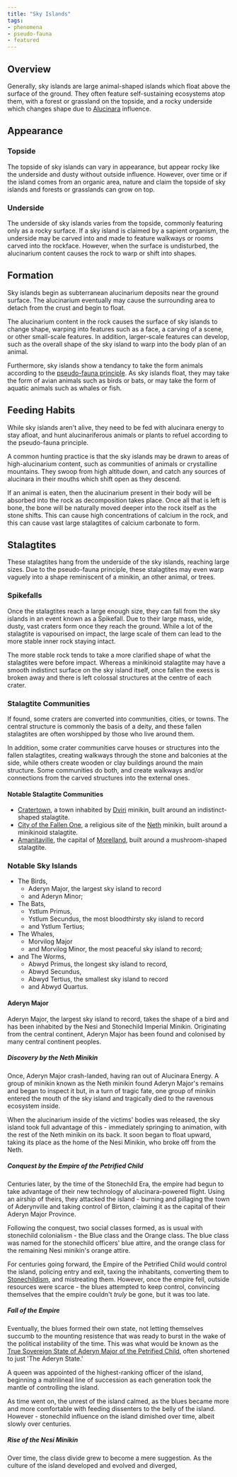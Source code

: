 ```yaml
---
title: "Sky Islands"
tags:
- phenomena
- pseudo-fauna
- featured
---
```

## Overview
Generally, sky islands are large animal-shaped islands which float above the surface of the ground. They often feature self-sustaining ecosystems atop them, with a forest or grassland on the topside, and a rocky underside which changes shape due to [Alucinara](phenomena/alucinara.md) influence.

## Appearance
### Topside
The topside of sky islands can vary in appearance, but appear rocky like the underside and dusty without outside influence. However, over time or if the island comes from an organic area, nature and claim the topside of sky islands and forests or grasslands can grow on top.

### Underside
The underside of sky islands varies from the topside, commonly featuring only as a rocky surface. If a sky island is claimed by a sapient organism, the underside may be carved into and made to feature walkways or rooms carved into the rockface. However, when the surface is undisturbed, the alucinarium content causes the rock to warp or shift into shapes.

## Formation
Sky islands begin as subterranean alucinarium deposits near the ground surface. The alucinarium eventually may cause the surrounding area to detach from the crust and begin to float.

The alucinarium content in the rock causes the surface of sky islands to change shape, warping into features such as a face, a carving of a scene, or other small-scale features. In addition, larger-scale features can develop, such as the overall shape of the sky island to warp into the body plan of an animal.

Furthermore, sky islands show a tendancy to take the form animals according to the [pseudo-fauna principle](phenomena/pseudo-fauna-principle.md). As sky islands float, they may take the form of avian animals such as birds or bats, or may take the form of aquatic animals such as whales or fish.

## Feeding Habits
While sky islands aren't alive, they need to be fed with alucinara energy to stay afloat, and hunt alucinariferous animals or plants to refuel according to the pseudo-fauna principle.

A common hunting practice is that the sky islands may be drawn to areas of high-alucinarium content, such as communities of animals or crystalline mountains. They swoop from high altitude  down, and catch any sources of alucinara in their mouths which shift open as they descend.

If an animal is eaten, then the alucinarium present in their body will be absorbed into the rock as decomposition takes place. Once all that is left is bone, the bone will be naturally moved deeper into the rock itself as the stone shifts. This can cause high concentrations of calcium in the rock, and this can cause vast large stalagtites of calcium carbonate to form.

## Stalagtites
These stalagtites hang from the underside of the sky islands, reaching large sizes. Due to the pseudo-fauna principle, these stalagtites may even warp vaguely into a shape reminiscent of a minikin, an other animal, or trees.

### Spikefalls
Once the stalagtites reach a large enough size, they can fall from the sky islands in an event known as a Spikefall. Due to their large mass, wide, dusty, vast craters form once they reach the ground. While a lot of the stalagtite is vapourised on impact, the large scale of them can lead to the more stable inner rock staying intact.

The more stable rock tends to take a more clarified shape of what the stalagtites were before impact. Whereas a minikinoid stalagtite may have a smooth indistinct surface on the sky island itself, once fallen the exess is broken away and there is left colossal structures at the centre of each crater.

### Stalagtite Communities
If found, some craters are converted into communities, cities, or towns. The central structure is commonly the basis of a deity, and these fallen stalagtites are often worshipped by those who live around them.

In addition, some crater communities carve houses or structures into the fallen stalagtites, creating walkways through the stone and balconies at the side, while others create wooden or clay buildings around the main structure. Some communities do both, and create walkways and/or connections from the carved structures into the external ones.

#### Notable Stalagtite Communities
- [Cratertown](locations/cratertown.md), a town inhabited by [Dviri](cultures/dviri.md) minikin, built around an indistinct-shaped stalagtite.
- [City of the Fallen One](locations/city-of-the-fallen-one.md), a religious site of the [Neth](cultures/neth.md) minikin, built around a minikinoid stalagtite.
- [Amanitaville](locations/amanitaville.md), the capital of [Morelland](locations/morelland.md), built around a mushroom-shaped stalagtite.

### Notable Sky Islands
- The Birds,
	- Aderyn Major, the largest sky island to record
	- and Aderyn Minor;
- The Bats,
	- Ystlum Primus,
	- Ystlum Secundus, the most bloodthirsty sky island to record
	- and Ystlum Tertius;
- The Whales,
	- Morvilog Major
	- and Morvilog Minor, the most peaceful sky island to record;
- and The Worms,
	- Abwyd Primus, the longest sky island to record,
	- Abwyd Secundus,
	- Abwyd Tertius, the smallest sky island to record
	- and Abwyd Quartus.

#### Aderyn Major
Aderyn Major, the largest sky island to record, takes the shape of a bird and has been inhabited by the Nesi and Stonechild Imperial Minikin. Originating from the central continent, Aderyn Major has been found and colonised by many central continent peoples.

##### Discovery by the Neth Minikin
Once, Aderyn Major crash-landed, having ran out of Alucinara Energy. A group of minikin known as the Neth minikin found Aderyn Major's remains and began to inspect it but, in a turn of tragic fate, one group of minikin entered the mouth of the sky island and tragically died to the ravenous ecosystem inside.

When the alucinarium inside of the victims' bodies was released, the sky island took full advantage of this - immediately springing to animation, with the rest of the Neth minikin on its back. It soon began to float upward, taking its place as the home of the Nesi Minikin, who broke off from the Neth.

##### Conquest by the Empire of the Petrified Child
Centuries later, by the time of the Stonechild Era, the empire had begun to take advantage of their new technology of alucinara-powered flight. Using an airship of theirs, they attacked the island - burning and pillaging the town of Aderynville and taking control of Birton, claiming it as the capital of their Aderyn Major Province.

Following the conquest, two social classes formed, as is usual with stonechild colonialism - the Blue class and the Orange class. The blue class was named for the stonechild officers' blue attire, and the orange class for the remaining Nesi minikin's orange attire.

For centuries going forward, the Empire of the Petrified Child would control the island, policing entry and exit, taxing the inhabitants, converting them to [Stonechildism](religions/stonechildism.md), and mistreating them. However, once the empire fell, outside resources were scarce - the blues attempted to keep control, convincing themselves that the empire couldn't *truly* be gone, but it was too late.

##### Fall of the Empire
Eventually, the blues formed their own state, not letting themselves succumb to the mounting resistence that was ready to burst in the wake of the political instability of the time. This was what would be known as the [True Sovereign State of Aderyn Major of the Petrified Child](locations/2nd-realm/the-aderyn-state.md), often shortened to just 'The Aderyn State.'

A queen was appointed of the highest-ranking officer of the island, beginning a matrilineal line of succession as each generation took the mantle of controlling the island.

As time went on, the unrest of the island calmed, as the blues became more and more comfortable with feeding dissenters to the belly of the island. However - stonechild influence on the island dimished over time, albeit slowly over centuries.

##### Rise of the Nesi Minikin
Over time, the class divide grew to become a mere suggestion. As the culture of the island developed and evolved and diverged, 
